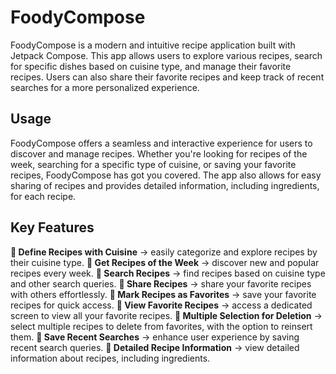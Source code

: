 # FoodyCompose

FoodyCompose is a modern and intuitive recipe application built with Jetpack Compose. This app allows users to explore various recipes, search for specific dishes based on cuisine type, and manage their favorite recipes. Users can also share their favorite recipes and keep track of recent searches for a more personalized experience.

## Usage

FoodyCompose offers a seamless and interactive experience for users to discover and manage recipes. Whether you're looking for recipes of the week, searching for a specific type of cuisine, or saving your favorite recipes, FoodyCompose has got you covered. The app also allows for easy sharing of recipes and provides detailed information, including ingredients, for each recipe.

## Key Features

 **🔹 Define Recipes with Cuisine** &rarr; easily categorize and explore recipes by their cuisine type.
 **🔹 Get Recipes of the Week** &rarr; discover new and popular recipes every week.
 **🔹 Search Recipes** &rarr; find recipes based on cuisine type and other search queries.
 **🔹 Share Recipes** &rarr; share your favorite recipes with others effortlessly.
 **🔹 Mark Recipes as Favorites** &rarr; save your favorite recipes for quick access.
 **🔹 View Favorite Recipes** &rarr; access a dedicated screen to view all your favorite recipes.
 **🔹 Multiple Selection for Deletion** &rarr; select multiple recipes to delete from favorites, with the option to reinsert them.
 **🔹 Save Recent Searches** &rarr; enhance user experience by saving recent search queries.
 **🔹 Detailed Recipe Information** &rarr; view detailed information about recipes, including ingredients.
